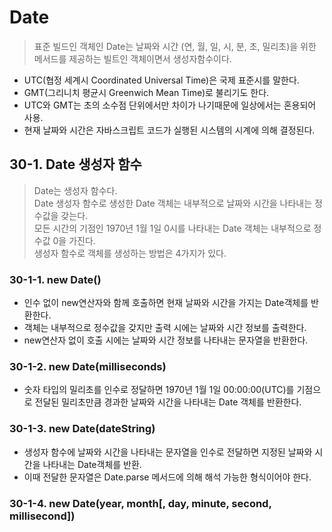 # Date

> 표준 빌드인 객체인 Date는 날짜와 시간 (연, 월, 일, 시, 분, 초, 밀리초)을 위한 메서드를 제공하는 빌트인 객체이면서 생성자함수이다.  

- UTC(협정 세계시 Coordinated Universal Time)은 국제 표준시를 말한다.
- GMT(그리니치 평균시 Greenwich Mean Time)로 불리기도 한다.
- UTC와 GMT는 초의 소수점 단위에서만 차이가 나기때문에 일상에서는 혼용되어 사용.
- 현재 날짜와 시간은 자바스크립트 코드가 실행된 시스템의 시계에 의해 결정된다.

## 30-1. Date 생성자 함수

> Date는 생성자 함수다.  
> Date 생성자 함수로 생성한 Date 객체는 내부적으로 날짜와 시간을 나타내는 정수값을 갖는다.  
> 모든 시간의 기점인 1970년 1월 1일 0시를 나타내는 Date 객체는 내부적으로 정수값 0을 가진다.  
> 생성자 함수로 객체를 생성하는 방법은 4가지가 있다.

### 30-1-1. new Date()

- 인수 없이 new연산자와 함께 호출하면 현재 날짜와 시간을 가지는 Date객체를 반환한다.
- 객체는 내부적으로 정수값을 갖지만 출력 시에는 날짜와 시간 정보를 출력한다.
- new연산자 없이 호출 시에는 날짜와 시간 정보를 나타내는 문자열을 반환한다.

### 30-1-2. new Date(milliseconds)

- 숫자 타입의 밀리초를 인수로 정달하면 1970년 1월 1일 00:00:00(UTC)를 기점으로 전달된 밀리초만큼 경과한 날짜와 시간을 나타내는 Date 객체를 반환한다.

### 30-1-3. new Date(dateString)

- 생성자 함수에 날짜와 시간을 나타내는 문자열을 인수로 전달하면 지정된 날짜와 시간을 나타내는 Date객체를 반환.
- 이때 전달한 문자열은 Date.parse 메서드에 의해 해석 가능한 형식이어야 한다.

### 30-1-4. new Date(year, month[, day, minute, second, millisecond])

